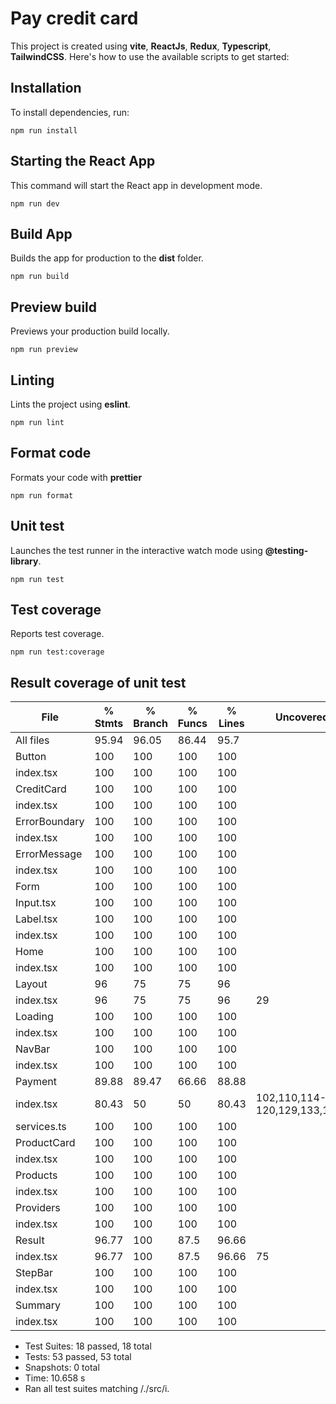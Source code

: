 # Pay credit card
This project is created using **vite**, **ReactJs**, **Redux**, **Typescript**, **TailwindCSS**. Here's how to use the available scripts to get started:

## Installation
To install dependencies, run:

```
npm run install
```

## Starting the React App
This command will start the React app in development mode.

```
npm run dev
```

## Build App
Builds the app for production to the **dist** folder.

```
npm run build
```

## Preview build
Previews your production build locally.

```
npm run preview
```

## Linting
Lints the project using **eslint**.

```
npm run lint
```

## Format code
Formats your code with **prettier**

```
npm run format
```

## Unit test
Launches the test runner in the interactive watch mode using **@testing-library**.

```
npm run test
```

## Test coverage

Reports test coverage.

```
npm run test:coverage
```

## Result coverage of unit test


File           | % Stmts | % Branch | % Funcs | % Lines | Uncovered Line #s                   
---------------|---------|----------|---------|---------|-------------------------------------
All files      |   95.94 |    96.05 |   86.44 |    95.7 |                                     
 Button        |     100 |      100 |     100 |     100 |                                     
  index.tsx    |     100 |      100 |     100 |     100 |                                     
 CreditCard    |     100 |      100 |     100 |     100 |                                     
  index.tsx    |     100 |      100 |     100 |     100 |                                     
 ErrorBoundary |     100 |      100 |     100 |     100 |                                     
  index.tsx    |     100 |      100 |     100 |     100 |                                     
 ErrorMessage  |     100 |      100 |     100 |     100 |                                     
  index.tsx    |     100 |      100 |     100 |     100 |                                     
 Form          |     100 |      100 |     100 |     100 |                                     
  Input.tsx    |     100 |      100 |     100 |     100 |                                     
  Label.tsx    |     100 |      100 |     100 |     100 |                                     
  index.tsx    |     100 |      100 |     100 |     100 |                                     
 Home          |     100 |      100 |     100 |     100 |                                     
  index.tsx    |     100 |      100 |     100 |     100 |                                     
 Layout        |      96 |       75 |      75 |      96 |                                     
  index.tsx    |      96 |       75 |      75 |      96 | 29                                  
 Loading       |     100 |      100 |     100 |     100 |                                     
  index.tsx    |     100 |      100 |     100 |     100 |                                     
 NavBar        |     100 |      100 |     100 |     100 |                                     
  index.tsx    |     100 |      100 |     100 |     100 |                                     
 Payment       |   89.88 |    89.47 |   66.66 |   88.88 |                                     
  index.tsx    |   80.43 |       50 |      50 |   80.43 | 102,110,114-120,129,133,137,141,145 
  services.ts  |     100 |      100 |     100 |     100 |                                     
 ProductCard   |     100 |      100 |     100 |     100 |                                     
  index.tsx    |     100 |      100 |     100 |     100 |                                     
 Products      |     100 |      100 |     100 |     100 |                                     
  index.tsx    |     100 |      100 |     100 |     100 |                                     
 Providers     |     100 |      100 |     100 |     100 |                                     
  index.tsx    |     100 |      100 |     100 |     100 |                                     
 Result        |   96.77 |      100 |    87.5 |   96.66 |                                     
  index.tsx    |   96.77 |      100 |    87.5 |   96.66 | 75                                  
 StepBar       |     100 |      100 |     100 |     100 |                                     
  index.tsx    |     100 |      100 |     100 |     100 |                                     
 Summary       |     100 |      100 |     100 |     100 |                                     
  index.tsx    |     100 |      100 |     100 |     100 |                                     

- Test Suites: 18 passed, 18 total
- Tests:       53 passed, 53 total
- Snapshots:   0 total
- Time:        10.658 s
- Ran all test suites matching /.\/src/i.